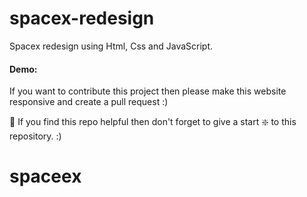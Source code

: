 # spacex-redesign

Spacex redesign using Html, Css and JavaScript.

#### Demo: 

If you want to contribute this project then please make this website responsive and create a pull request :)

🙏 If you find this repo helpful then don't forget to give a start ❇️ to this repository. :)
# spaceex
